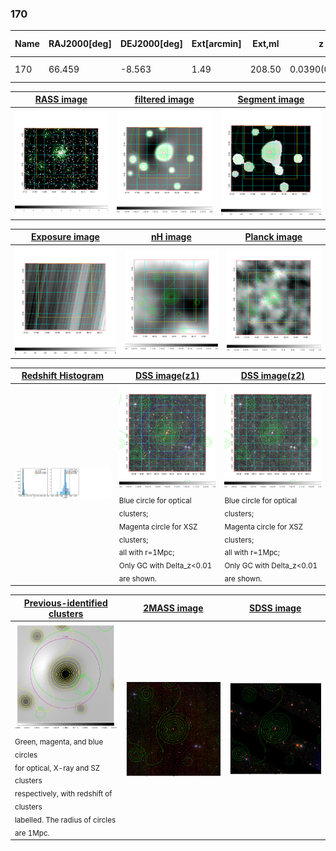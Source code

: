 <div STYLE="page-break-after: always;"></div>

### 170

|Name|RAJ2000[deg]|DEJ2000[deg] |Ext[arcmin]| Ext,ml | z | z_src| C|GC(XSZ,Delta_z<0.01)| GC(OPT,Delta_z<0.01)|GC| R_sig[arcmin] | R500[arcmin] | R500[Mpc]| CRsig[c/s] | CR500[c/s] |L500[1E44 erg/s]|F500[1E-12 erg/s/cm^2]| M500[1E14 Msun]|Tx[keV]|Cnt_sig|Beta|Rc[arcmin]|Comment|Alias|
|---|---|---|---|---|---|------|---|--------|---------|----------|---|---|---|---|---|---|---|---|---|---|---|---|---|---|
|170| 66.459| -8.563| 1.49| 208.50| 0.0390(0.005)| z1, z_xsz| B| MCXC| N| MCXC, N, W| 11.725| 20.597| 0.955| 1.302(0.081)| 1.488(0.092)| 0.909(0.024)| 25.678(0.690)| 2.57(0.03)| 3.88(0.03)| 321.5| 0.660(-0.048+0.062)| 2.184(-0.387+0.448)| -| k110|

|[RASS image](../image/170/170_img.pdf)|[filtered image](../image/170/170_fil.pdf)|[Segment image](../image/170/170_seg.pdf)|
|-------------------|--------------------|-------------------|
| <img src="../image/170/170_img.png" width="300">  | <img src="../image/170/170_fil.png" width="300">   | <img src="../image/170/170_seg.png" width="300">  |

|[Exposure image](../image/170/170_mex.pdf)| [nH image](../image/170/170_nh.pdf)| [Planck image](../image/170/170_p.pdf)|
|-------------------|--------------------|-------------------|
|<img src="../image/170/170_mex.png" width="300">   | <img src="../image/170/170_nh.png" width="300">    | <img src="../image/170/170_p.png" width="300"> |

|[Redshift Histogram](../image/170/170_zg.pdf) | [DSS image(z1)](../image/170/170_dss_z1.pdf)      |  [DSS image(z2)](../image/170/170_dss_z2.pdf)    |
|-------------------|--------------------|-------------------|
|<img src="../image/170/170_zg.png" width="300"> |<img src="../image/170/170_dss_z1.png" width="300"> <sub><br>Blue circle for optical clusters; <br>Magenta circle for XSZ clusters; <br>all with r=1Mpc; <br>Only GC with Delta_z<0.01 are shown. </sub>| <img src="../image/170/170_dss_z2.png" width="300"><sub><br>Blue circle for optical clusters; <br>Magenta circle for XSZ clusters; <br>all with r=1Mpc; <br>Only GC with Delta_z<0.01 are shown. </sub> |

|[Previous-identified clusters](../image/170/170_gc.pdf) | [2MASS image](../image/170/170_2mass.pdf)      |[SDSS image](../image/170/170_sdss.pdf)   |
|-------------------|-------------------|-------------------|
|<img src=../image/170/170_gc.png width="300"> <br><sub>Green, magenta, and blue circles <br>for optical, X-ray and SZ clusters <br>respectively, with redshift of clusters <br>labelled. The radius of circles <br>are 1Mpc.</sub>|<img src="../image/170/170_2mass.png" width="300">  | <img src="../image/170/170_sdss.png" width="300">  |




